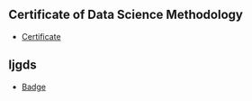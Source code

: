## Certificate of Data Science Methodology
* [Certificate](https://www.coursera.org/account/accomplishments/verify/D3CJDPH87N5Q)
## ljgds
* [Badge](https://www.credly.com/badges/863137c3-b78b-4f9b-88e3-536b0cefabc9)
